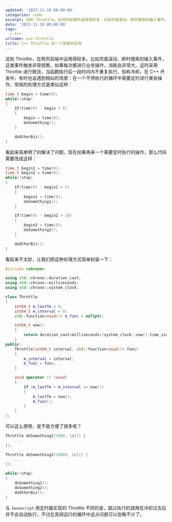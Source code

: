 ```yaml
---
updated: '2022-11-19 00:00:00'
categories: code
excerpt: 说到 Throttle，在网页前端中运用得较多，比如页面滚动、即时搜索的输入事件，这类事件触发非常频繁，如果每次都进行业务操作，消耗会非常大。这时采用 Throttle 进行限流，当函数执行后一段时间内不重复执行，俗称冷却。
date: '2022-11-19 00:00:00'
tags:
  - C++
urlname: cxx-throttle
title: C++ Throttle 的一个简单的实现
---
```


说到 Throttle，在网页前端中运用得较多，比如页面滚动、即时搜索的输入事件，这类事件触发非常频繁，如果每次都进行业务操作，消耗会非常大。这时采用 Throttle 进行限流，当函数执行后一段时间内不重复执行，俗称冷却。在 C++ 开发中，有时也会遇到相似的场景：在一个不停执行的循环中需要定时进行某些操作，常规的处理方式是类似这样：


```c++
time_t begin = time(0);
while(!stop)
{
	if(time(0) - begin > 5)
	{
		begin = time(0);
		doSomething();
	}

	doOtherBiz();
}
```


看起来简单明了的解决了问题，现在如果再来一个需要定时执行的操作，那么代码需要改成这样：


```c++
time_t begin1 = time(0);
time_t begin2 = time(0);
while(!stop)
{
	if(time(0) - begin1 > 5)
	{
		begin1 = time(0);
		doSomething1();
	}

	if(time(0) - begin2 > 10)
	{
		begin2 = time(0);
		doSomething2();
	}

	doOtherBiz();
}
```


看起来不太妙，让我们把这种处理方式简单封装一下：


```c++
#include <chrono>

using std::chrono::duration_cast;
using std::chrono::milliseconds;
using std::chrono::system_clock;

class Throttle
{
    int64_t m_lastTm = 0;
    int64_t m_interval = 0;
    std::function<void()> m_func = nullptr;

    int64_t now()
    {
        return duration_cast<milliseconds>(system_clock::now().time_since_epoch()).count();
    }
public:
    Throttle(int64_t interval, std::function<void()> func)
    {
        m_interval = interval;
        m_func = func;
    }

    void operator () (void) 
    {
        if (m_lastTm + m_interval <= now())
        {
            m_lastTm = now();
            m_func();
        }
    }
};
```


可以这么使用，是不是方便了很多呢？


```c++
Throttle doSomething1(5000, [&]() {
    ...
});

Throttle doSomething2(10000, [&]() {
    ...
});

while(!stop)
{
	doSomething1();
	doSomething2();
	doOtherBiz();
}
```


 与 `Javascript` 用定时器实现的 Throttle 不同的是，跳过执行的调用在冷却过去后并不会自动执行，不过在高频运行的循环中这点问题可以忽略不计了。


